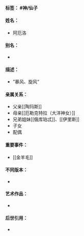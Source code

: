 #### 标签： #神/仙子
#### 姓名：
- 阿厄洛
#### 别名：
- 
#### 描述：
- ”暴风、旋风“
#### 亲属关系：
- 父亲[[陶玛斯]]
- 母亲[[厄勒克特拉（大洋神女）]]
- 兄弟姐妹[[俄库珀忒]]、[[伊里斯]]
- 子女
- 配偶
#### 重要事件：
- [[金羊毛]]
#### 不同版本：
- 
#### 艺术作品：
- 
#### 后世引用：
- 